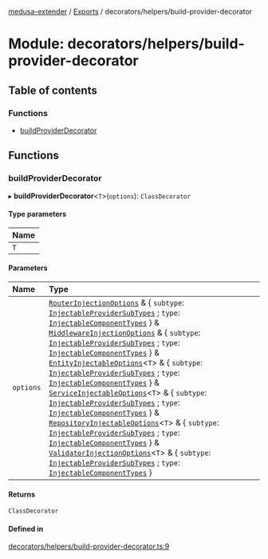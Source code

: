 [medusa-extender](../README.md) / [Exports](../modules.md) / decorators/helpers/build-provider-decorator

# Module: decorators/helpers/build-provider-decorator

## Table of contents

### Functions

- [buildProviderDecorator](decorators_helpers_build_provider_decorator.md#buildproviderdecorator)

## Functions

### buildProviderDecorator

▸ **buildProviderDecorator**<`T`\>(`options`): `ClassDecorator`

#### Type parameters

| Name |
| :------ |
| `T` |

#### Parameters

| Name | Type |
| :------ | :------ |
| `options` | [`RouterInjectionOptions`](core_types.md#routerinjectionoptions) & { `subtype`: [`InjectableProviderSubTypes`](core_types.md#injectableprovidersubtypes) ; `type`: [`InjectableComponentTypes`](core_types.md#injectablecomponenttypes)  } & [`MiddlewareInjectionOptions`](core_types.md#middlewareinjectionoptions) & { `subtype`: [`InjectableProviderSubTypes`](core_types.md#injectableprovidersubtypes) ; `type`: [`InjectableComponentTypes`](core_types.md#injectablecomponenttypes)  } & [`EntityInjectableOptions`](core_types.md#entityinjectableoptions)<`T`\> & { `subtype`: [`InjectableProviderSubTypes`](core_types.md#injectableprovidersubtypes) ; `type`: [`InjectableComponentTypes`](core_types.md#injectablecomponenttypes)  } & [`ServiceInjectableOptions`](core_types.md#serviceinjectableoptions)<`T`\> & { `subtype`: [`InjectableProviderSubTypes`](core_types.md#injectableprovidersubtypes) ; `type`: [`InjectableComponentTypes`](core_types.md#injectablecomponenttypes)  } & [`RepositoryInjectableOptions`](core_types.md#repositoryinjectableoptions)<`T`\> & { `subtype`: [`InjectableProviderSubTypes`](core_types.md#injectableprovidersubtypes) ; `type`: [`InjectableComponentTypes`](core_types.md#injectablecomponenttypes)  } & [`ValidatorInjectionOptions`](core_types.md#validatorinjectionoptions)<`T`\> & { `subtype`: [`InjectableProviderSubTypes`](core_types.md#injectableprovidersubtypes) ; `type`: [`InjectableComponentTypes`](core_types.md#injectablecomponenttypes)  } |

#### Returns

`ClassDecorator`

#### Defined in

[decorators/helpers/build-provider-decorator.ts:9](https://github.com/adrien2p/medusa-extender/blob/dcdc178/src/decorators/helpers/build-provider-decorator.ts#L9)
